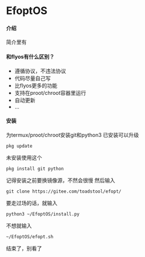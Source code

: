 # EfoptOS

#### 介绍
简介里有

#### 和flyos有什么区别？
- 遵循协议，不违法协议
- 代码尽量自己写
- 比flyos更多的功能
- 支持在proot/chroot容器里运行
- 自动更新
- ...

#### 安装
为termux/proot/chroot安装git和python3
已安装可以升级
```
pkg update
```
未安装使用这个
```
pkg install git python
```
记得安装之前要换镜像源，不然会很慢
然后输入

```
git clone https://gitee.com/toadstool/efopt/
```
要走过场的话，就输入
```
python3 ~/EfoptOS/install.py
```
不想就输入
```
~/EfoptOS/efopt.sh
```

结束了，别看了
